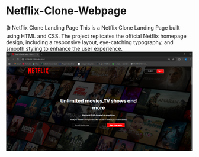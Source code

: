 # Netflix-Clone-Webpage
🎬 Netflix Clone Landing Page This is a Netflix Clone Landing Page built using HTML and CSS. The project replicates the official Netflix homepage design, including a responsive layout, eye-catching typography, and smooth styling to enhance the user experience.
![image alt](https://github.com/Arax007/Netflix-Clone-Webpage/blob/7a81c8ad60f1aaa18c58bd929f7f8511abccb42c/Screenshot%202025-02-04%20202237.png)
